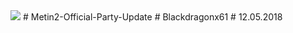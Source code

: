 <img src="https://media.giphy.com/media/aCqledByif6QYj4m9u/giphy.gif" />
# Metin2-Official-Party-Update
# Blackdragonx61
# 12.05.2018
